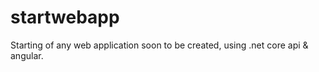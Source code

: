 # startwebapp
Starting of any web application soon to be created, using .net core api &amp; angular.
